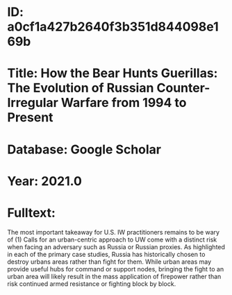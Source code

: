 # ID: a0cf1a427b2640f3b351d844098e169b
# Title: How the Bear Hunts Guerillas: The Evolution of Russian Counter-Irregular Warfare from 1994 to Present
# Database: Google Scholar
# Year: 2021.0
# Fulltext:
The most important takeaway for U.S. IW practitioners remains to be wary of (1) Calls for an urban-centric approach to UW come with a distinct risk when facing an adversary such as Russia or Russian proxies.
As highlighted in each of the primary case studies, Russia has historically chosen to destroy urbans areas rather than fight for them.
While urban areas may provide useful hubs for command or support nodes, bringing the fight to an urban area will likely result in the mass application of firepower rather than risk continued armed resistance or fighting block by block.